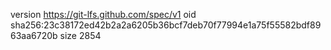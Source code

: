 version https://git-lfs.github.com/spec/v1
oid sha256:23c38172ed42b2a2a6205b36bcf7deb70f77994e1a75f55582bdf8963aa6720b
size 2854
